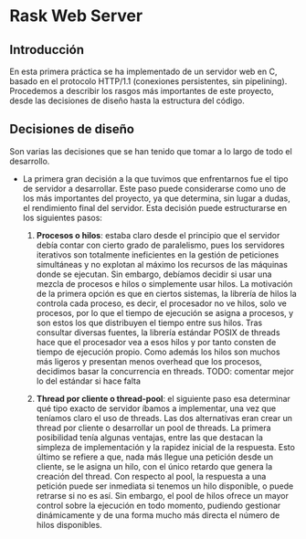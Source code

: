 # Rask Web Server
## Introducción
En esta primera práctica se ha implementado de un servidor web en C,
basado en el protocolo HTTP/1.1 (conexiones persistentes, sin pipelining).
Procedemos a describir los rasgos más importantes de este proyecto, desde las
decisiones de diseño hasta la estructura del código.
## Decisiones de diseño
Son varias las decisiones que se han tenido que tomar a lo largo de todo el desarrollo.

- La primera gran decisión a la que tuvimos que enfrentarnos fue el tipo de servidor a desarrollar.
Este paso puede considerarse como uno de los más importantes del proyecto, ya que determina, sin lugar a dudas, 
el rendimiento final del servidor. Esta decisión puede estructurarse en los siguientes pasos:
    1. **Procesos o hilos**: estaba claro desde el principio que el servidor debía contar con cierto grado de paralelismo,
pues los servidores iterativos son totalmente ineficientes en la gestión de peticiones simultáneas y no explotan al
máximo los recursos de las máquinas donde se ejecutan. Sin embargo, debíamos decidir si usar una mezcla de procesos e hilos
o simplemente usar hilos. La motivación de la primera opción es que en ciertos sistemas, la librería de hilos la controla
cada proceso, es decir, el procesador no ve hilos, solo ve procesos, por lo que el tiempo de ejecución se asigna a procesos,
y son estos los que distribuyen el tiempo entre sus hilos. Tras consultar diversas fuentes, la librería estándar POSIX de threads
hace que el procesador vea a esos hilos y por tanto consten de tiempo de ejecución propio. Como además los hilos son muchos más ligeros
y presentan menos overhead que los procesos, decidimos basar la concurrencia en threads. TODO: comentar mejor lo del estándar si hace falta

    2. **Thread por cliente o thread-pool**: el siguiente paso esa determinar qué tipo exacto de servidor íbamos a implementar,
una vez que teníamos claro el uso de threads. Las dos alternativas eran crear un thread por cliente o desarrollar un pool de threads.
La primera posibilidad tenía algunas ventajas, entre las que destacan la simpleza de implementación y la rapidez inicial de la respuesta.
Esto último se refiere a que, nada más llegue una petición desde un cliente, se le asigna un hilo, con el único retardo que genera la creación del thread.
Con respecto al pool, la respuesta a una petición puede ser inmediata si tenemos un hilo disponible, o puede retrarse si
no es así. Sin embargo, el pool de hilos ofrece un mayor control sobre la ejecución en todo momento, pudiendo gestionar dinámicamente
y de una forma mucho más directa el número de hilos disponibles.